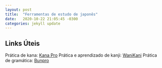 ```yaml
---
layout: post
title:  "Ferramentas de estudo de japonês"
date:   2020-10-22 21:05:45 -0300
categories: jekyll update
---
```


## Links Úteis
Prática de kana: [Kana Pro][kana] 
Prática e aprendizado de kanji: [WaniKani][wani] 
Prática de gramática: [Bunpro][bun] 

[kana]: https://kana.pro/
[wani]: https://www.wanikani.com/
[bun]: https://www.bunpro.jp/

